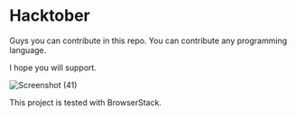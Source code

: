 # Hacktober
Guys you can contribute in this repo. You can contribute any programming language.

I hope you will support.



![Screenshot (41)](https://user-images.githubusercontent.com/116432816/197333702-b81cb374-52fb-4694-be7f-0d5d787d1237.png)


This project is tested with BrowserStack.
